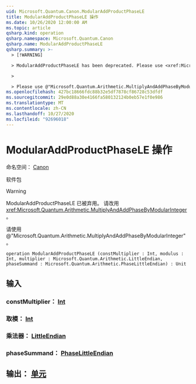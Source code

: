 ```yaml
---
uid: Microsoft.Quantum.Canon.ModularAddProductPhaseLE
title: ModularAddProductPhaseLE 操作
ms.date: 10/26/2020 12:00:00 AM
ms.topic: article
qsharp.kind: operation
qsharp.namespace: Microsoft.Quantum.Canon
qsharp.name: ModularAddProductPhaseLE
qsharp.summary: >-
  > [!WARNING]

  > ModularAddProductPhaseLE has been deprecated. Please use <xref:Microsoft.Quantum.Arithmetic.MultiplyAndAddPhaseByModularInteger> instead.

  >

  > Please use @"Microsoft.Quantum.Arithmetic.MultiplyAndAddPhaseByModularInteger".
ms.openlocfilehash: 427bc18666fdc88b32e5df7878cf86728c53dfdf
ms.sourcegitcommit: 29e0d88a30e4166fa580132124b0eb57e1f0e986
ms.translationtype: MT
ms.contentlocale: zh-CN
ms.lasthandoff: 10/27/2020
ms.locfileid: "92696018"
---
```

# <a name="modularaddproductphasele-operation"></a>ModularAddProductPhaseLE 操作

命名空间： [Canon](xref:Microsoft.Quantum.Canon)

软件包 [](https://nuget.org/packages/)


> [!WARNING]
> ModularAddProductPhaseLE 已被弃用。 请改用 <xref:Microsoft.Quantum.Arithmetic.MultiplyAndAddPhaseByModularInteger>。
>
> 请使用 @"Microsoft.Quantum.Arithmetic.MultiplyAndAddPhaseByModularInteger"。



```qsharp
operation ModularAddProductPhaseLE (constMultiplier : Int, modulus : Int, multiplier : Microsoft.Quantum.Arithmetic.LittleEndian, phaseSummand : Microsoft.Quantum.Arithmetic.PhaseLittleEndian) : Unit
```


## <a name="input"></a>输入

### <a name="constmultiplier--int"></a>constMultiplier： [Int](xref:microsoft.quantum.lang-ref.int)




### <a name="modulus--int"></a>取模： [Int](xref:microsoft.quantum.lang-ref.int)




### <a name="multiplier--littleendian"></a>乘法器： [LittleEndian](xref:Microsoft.Quantum.Arithmetic.LittleEndian)




### <a name="phasesummand--phaselittleendian"></a>phaseSummand： [PhaseLittleEndian](xref:Microsoft.Quantum.Arithmetic.PhaseLittleEndian)





## <a name="output--unit"></a>输出： [单元](xref:microsoft.quantum.lang-ref.unit)

